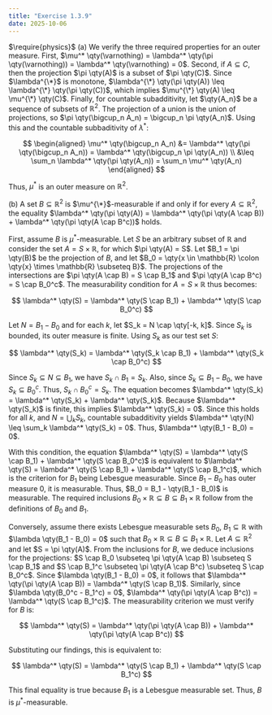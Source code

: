 ```yaml
---
title: "Exercise 1.3.9"
date: 2025-10-06
---
```

$\require{physics}$
(a) We verify the three required properties for an outer measure.
First, $\mu^* \qty(\varnothing) = \lambda^* \qty(\pi \qty(\varnothing)) = \lambda^* \qty(\varnothing) = 0$. 
Second, if $A \subseteq C$, then the projection $\pi \qty(A)$ is a subset of $\pi \qty(C)$. 
Since $\lambda^{\*}$ is monotone, $\lambda^{\*} \qty(\pi \qty(A)) \leq \lambda^{\*} \qty(\pi \qty(C))$, which implies $\mu^{\*} \qty(A) \leq \mu^{\*} \qty(C)$. 
Finally, for countable subadditivity, let $\qty{A_n}$ be a sequence of subsets of $\mathbb{R}^2$. 
The projection of a union is the union of projections, so $\pi \qty(\bigcup_n A_n) = \bigcup_n \pi \qty(A_n)$. 
Using this and the countable subbaditivity of $\lambda^*$:

$$
\begin{aligned}
  \mu^* \qty(\bigcup_n A_n) &= \lambda^* \qty(\pi \qty(\bigcup_n A_n)) = \lambda^* \qty(\bigcup_n \pi \qty(A_n)) \\
  &\leq \sum_n \lambda^* \qty(\pi \qty(A_n)) = \sum_n \mu^* \qty(A_n)
\end{aligned}
$$

Thus, $\mu^*$ is an outer measure on $\mathbb{R}^2$. 

(b) A set $B \subseteq \mathbb{R}^2$ is $\mu^{\*}$-measurable if and only if for every $A \subseteq \mathbb{R}^2$, the equality 
$\lambda^* \qty(\pi \qty(A)) = \lambda^* \qty(\pi \qty(A \cap B)) + \lambda^* \qty(\pi \qty(A \cap B^c))$ holds. 

First, assume $B$ is $\mu^*$-measurable. 
Let $S$ be an arbitrary subset of $\mathbb{R}$ and consider the set $A = S \times \mathbb{R}$, for which $\pi \qty(A) = S$. 
Let $B_1 = \pi \qty(B)$ be the projection of $B$, and let $B_0 = \qty{x \in \mathbb{R} \colon \qty{x} \times \mathbb{R} \subseteq B}$. 
The projections of the intersections are $\pi \qty(A \cap B) = S \cap B_1$ and $\pi \qty(A \cap B^c) = S \cap B_0^c$. 
The measurability condition for $A = S \times \mathbb{R}$ thus becomes:

$$
  \lambda^* \qty(S) = \lambda^* \qty(S \cap B_1) + \lambda^* \qty(S \cap B_0^c)
$$

Let $N = B_1 - B_0$ and for each $k$, let $S_k = N \cap \qty[-k, k]$. 
Since $S_k$ is bounded, its outer measure is finite. 
Using $S_k$ as our test set $S$:

$$
  \lambda^* \qty(S_k) = \lambda^* \qty(S_k \cap B_1) + \lambda^* \qty(S_k \cap B_0^c)
$$

Since $S_k \subseteq N \subseteq B_1$, we have $S_k \cap B_1 = S_k$. 
Also, since $S_k \subseteq B_1 - B_0$, we have $S_k \subseteq B_0^c$. 
Thus, $S_k \cap B_0^c = S_k$. 
The equation becomes $\lambda^* \qty(S_k) = \lambda^* \qty(S_k) + \lambda^* \qty(S_k)$. 
Because $\lambda^* \qty(S_k)$ is finite, this implies $\lambda^* \qty(S_k) = 0$. 
Since this holds for all $k$, and $N = \bigcup_k S_k$, countable subadditivity yields $\lambda^* \qty(N) \leq \sum_k \lambda^* \qty(S_k) = 0$. 
Thus, $\lambda^* \qty(B_1 - B_0) = 0$. 

With this condition, the equation $\lambda^* \qty(S) = \lambda^* \qty(S \cap B_1) + \lambda^* \qty(S \cap B_0^c)$ is equivalent to $\lambda^* \qty(S) = \lambda^* \qty(S \cap B_1) + \lambda^* \qty(S \cap B_1^c)$, which is the criterion for $B_1$ being Lebesgue measurable. 
Since $B_1 - B_0$ has outer measure $0$, it is measurable. 
Thus, $B_0 = B_1 - \qty(B_1 - B_0)$ is measurable. 
The required inclusions $B_0 \times \mathbb{R} \subseteq B \subseteq B_1 \times \mathbb{R}$ follow from the definitions of $B_0$ and $B_1$. 

Conversely, assume there exists Lebesgue measurable sets $B_0$, $B_1 \subseteq \mathbb{R}$ with $\lambda \qty(B_1 - B_0) = 0$ such that $B_0 \times \mathbb{R} \subseteq B \subseteq B_1 \times \mathbb{R}$. 
Let $A \subseteq \mathbb{R}^2$ and let $S = \pi \qty(A)$. 
From the inclusions for $B$, we deduce inclusions for the projections: $S \cap B_0 \subseteq \pi \qty(A \cap B) \subseteq S \cap B_1$ and $S \cap B_1^c \subseteq \pi \qty(A \cap B^c) \subseteq S \cap B_0^c$. 
Since $\lambda \qty(B_1 - B_0) = 0$, it follows that $\lambda^* \qty(\pi \qty(A \cap B)) = \lambda^* \qty(S \cap B_1)$. 
Similarly, since $\lambda \qty(B_0^c - B_1^c) = 0$, $\lambda^* \qty(\pi \qty(A \cap B^c)) = \lambda^* \qty(S \cap B_1^c)$. 
The measurability criterion we must verify for $B$ is:

$$
  \lambda^* \qty(S) = \lambda^* \qty(\pi \qty(A \cap B)) + \lambda^* \qty(\pi \qty(A \cap B^c))
$$

Substituting our findings, this is equivalent to:

$$
  \lambda^* \qty(S) = \lambda^* \qty(S \cap B_1) + \lambda^* \qty(S \cap B_1^c)
$$

This final equality is true because $B_1$ is a Lebesgue measurable set. 
Thus, $B$ is $\mu^*$-measurable. 
